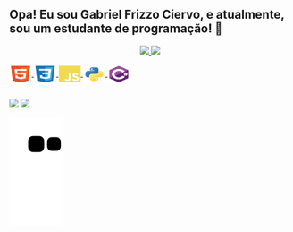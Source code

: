 ## Opa! Eu sou Gabriel Frizzo Ciervo, e atualmente, sou um estudante de programação! 👾

<div align="center">
  <a href="https://github.com/gabicode16">
  <img height="160em" src="https://github-readme-stats.vercel.app/api?username=gabicode16&show_icons=true&theme=radical&include_all_commits=true&count_private=true&title_color=00fa9a&text_color=F90000"/>
  <img height="160em" src="https://github-readme-stats.vercel.app/api/top-langs/?username=gabicode16&layout=compact&langs_count=7&theme=radical&title_color=00fa9a&text_color=F90000"/>
</div>

<div style="display: inline_block"><br>
  <img align="center" alt="Gabi-HTML" height="30" width="40" src="https://raw.githubusercontent.com/devicons/devicon/master/icons/html5/html5-original.svg">
  <img align="center" alt="Gabi-CSS" height="30" width="40" src="https://raw.githubusercontent.com/devicons/devicon/master/icons/css3/css3-original.svg">
  <img align="center" alt="Gabi-Js" height="30" width="40" src="https://raw.githubusercontent.com/devicons/devicon/master/icons/javascript/javascript-plain.svg">
  <img align="center" alt="Gabi-Python" height="30" width="40" src="https://raw.githubusercontent.com/devicons/devicon/master/icons/python/python-original.svg">
  <img align="center" alt="Gabi-Csharp" height="30" width="40" src="https://raw.githubusercontent.com/devicons/devicon/master/icons/csharp/csharp-original.svg">
</div>
  
  ##

<div>
  <a href = "https://wa.me/5554999028911"><img src="https://img.shields.io/badge/WhatsApp-25D366?style=for-the-badge&logo=whatsapp&logoColor=white" target="_blank"></a>
  <a href = "mailto:gabrielfciervo@gmail.com"><img src="https://img.shields.io/badge/Gmail-D14836?style=for-the-badge&logo=gmail&logoColor=white" target="_blank"></a>
</div>

![Snake animation](https://github.com/GabiCode16/GabiCode16/blob/output/github-contribution-grid-snake.svg)
